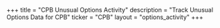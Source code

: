+++
title = "CPB Unusual Options Activity"
description = "Track Unusual Options Data for CPB"
ticker = "CPB"
layout = "options_activity"
+++

